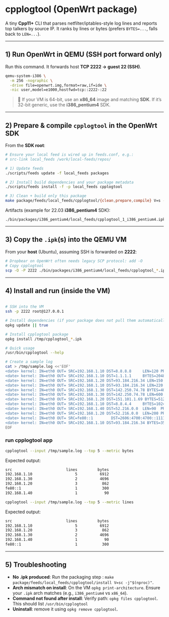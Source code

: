 # cpplogtool (OpenWrt package)

A tiny **Cpp11+** CLI that parses netfilter/iptables-style log lines and reports top talkers by source IP. It ranks by lines or bytes (prefers `BYTES=...`, falls back to `LEN=...`).

---

## 1) Run OpenWrt in QEMU (SSH port forward only)

Run this command. It forwards host **TCP 2222 → guest 22 (SSH)**.

```bash
qemu-system-i386 \
  -m 256 -nographic \
  -drive file=openwrt.img,format=raw,if=ide \
  -nic user,model=e1000,hostfwd=tcp::2222-:22
```

> 🔎 If your VM is 64-bit, use an **x86_64** image and matching **SDK**. If it’s 32-bit generic, use the **i386_pentium4** SDK.

---

## 2) Prepare & compile `cpplogtool` in the OpenWrt SDK

From the **SDK root**:

```bash
# Ensure your local feed is wired up in feeds.conf, e.g.:
# src-link local_feeds /work/local-feeds/repos/

# 1) Update feeds
./scripts/feeds update -f local_feeds packages

# 2) Install build dependencies and your package metadata
./scripts/feeds install -f -p local_feeds cpplogtool

# 3) Clean + build only this package
make package/feeds/local_feeds/cpplogtool/{clean,prepare,compile} V=s -j"$(nproc)"

```

Artifacts (example for 22.03 **i386_pentium4** SDK):
```
./bin/packages/i386_pentium4/local_feeds/cpplogtool_1_i386_pentium4.ipk
```

---

## 3) Copy the `.ipk`(s) into the QEMU VM

From your **host** (Ubuntu), assuming SSH is forwarded on **2222**:

```bash
# Dropbear on OpenWrt often needs legacy SCP protocol: add -O
# Copy cpplogtool
scp -O -P 2222 ./bin/packages/i386_pentium4/local_feeds/cpplogtool_*.ipk root@127.0.0.1:/tmp/
```

---

## 4) Install and run (inside the VM)

```sh

# SSH into the VM
ssh -p 2222 root@127.0.0.1

# Install dependencies (if your package does not pull them automatically)
opkg update || true

# Install cpplogtool package
opkg install /tmp/cpplogtool_*.ipk

# Quick usage
/usr/bin/cpplogtool --help

# Create a sample log
cat > /tmp/sample.log <<'EOF'
<date> kernel: IN=eth0 OUT= SRC=192.168.1.10 DST=8.8.8.8     LEN=120 PROTO=UDP SPT=56789 DPT=53
<date> kernel: IN=eth0 OUT= SRC=192.168.1.10 DST=1.1.1.1     BYTES=2048 PROTO=TCP SPT=55000 DPT=443
<date> kernel: IN=eth0 OUT= SRC=192.168.1.20 DST=93.184.216.34 LEN=150 PROTO=UDP SPT=40000 DPT=53
<date> kernel: IN=eth0 OUT= SRC=192.168.1.10 DST=93.184.216.34 LEN=220 PROTO=TCP SPT=55001 DPT=443
<date> kernel: IN=eth0 OUT= SRC=192.168.1.30 DST=142.250.74.78 BYTES=4096 PROTO=TCP SPT=50123 DPT=80
<date> kernel: IN=eth0 OUT= SRC=192.168.1.30 DST=142.250.74.78 LEN=600 PROTO=TCP SPT=50123 DPT=80
<date> kernel: IN=eth0 OUT= SRC=192.168.1.20 DST=151.101.1.69 BYTES=512 PROTO=TCP SPT=40001 DPT=80
<date> kernel: IN=eth0 OUT= SRC=192.168.1.10 DST=8.8.4.4     BYTES=1024 PROTO=UDP SPT=56790 DPT=53
<date> kernel: IN=eth0 OUT= SRC=192.168.1.40 DST=52.216.0.0  LEN=90  PROTO=TCP SPT=51000 DPT=443
<date> kernel: IN=eth0 OUT= SRC=192.168.1.20 DST=52.216.0.0  LEN=200 PROTO=TCP SPT=40002 DPT=443
<date> kernel: IN=eth0 OUT= SRC=fe80::1        DST=2606:4700:4700::1111 BYTES=300 PROTO=UDP SPT=5353 DPT=53
<date> kernel: IN=eth0 OUT= SRC=192.168.1.10 DST=93.184.216.34 BYTES=3500 PROTO=TCP SPT=55002 DPT=443
EOF
```

### run cpplogtool app
```sh
cpplogtool --input /tmp/sample.log --top 5 --metric bytes

```
Expected output:
```bash
src                        lines         bytes
192.168.1.10                   5          6912
192.168.1.30                   2          4696
192.168.1.20                   3           862
fe80::1                        1           300
192.168.1.40                   1            90
```

```sh
cpplogtool --input /tmp/sample.log --top 5 --metric lines

```
Expected output:
```bash
src                        lines         bytes
192.168.1.10                   5          6912
192.168.1.20                   3           862
192.168.1.30                   2          4696
192.168.1.40                   1            90
fe80::1                        1           300
```

---

## 5) Troubleshooting

- **No .ipk produced**: Run the packaging step :  `make package/feeds/local_feeds/cpplogtool/install V=sc -j"$(nproc)"`.
- **Arch mismatch on install**: On the VM `opkg print-architecture`. Ensure your `.ipk` arch matches (e.g., `i386_pentium4` vs `x86_64`).
- **Command not found after install**: Verify path: `opkg files cpplogtool`. This should list `/usr/bin/cpplogtool`
- **Uninstall**: remove it using `opkg remove cpplogtool`.


